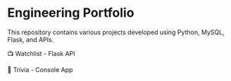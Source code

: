 # Engineering Portfolio

This repository contains various projects developed using Python, MySQL, Flask, and APIs. 

📺 Watchlist - Flask API

🧩 Trivia - Console App
